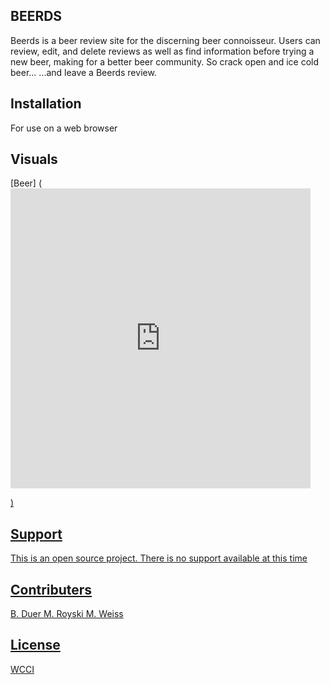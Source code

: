 ## BEERDS

Beerds is a beer review site for the discerning beer connoisseur. Users can review, edit, and delete reviews as well as find information before trying a new beer, making for a better beer community. So crack open and ice cold beer...
...and leave a Beerds review.

## Installation

For use on a web browser

## Visuals

[Beer] (<iframe src="https://giphy.com/embed/K34FVrUx8ggyA" width="480" height="480" frameBorder="0" class="giphy-embed" allowFullScreen></iframe><p><a href="https://giphy.com/gifs/K34FVrUx8ggyA"></p>)

## Support
This is an open source project. There is no support available at this time


## Contributers
B. Duer
M. Royski
M. Weiss



## License
[WCCI](https://wecancodeit.org)
